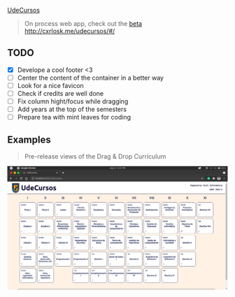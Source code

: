 [UdeCursos](http://cxrlosk.me/udecursos/)
> On process web app, check out the [beta](http://cxrlosk.me/udecursos/)
http://cxrlosk.me/udecursos/#/

## TODO
- [x] Develope a cool footer <3
- [ ] Center the content of the container in a better way
- [ ] Look for a nice favicon
- [ ] Check if credits are well done
- [ ] Fix column hight/focus while dragging
- [ ] Add years at the top of the semesters
- [ ] Prepare tea with mint leaves for coding

## Examples
> Pre-release views of the Drag & Drop Curriculum

![image](assets/Screenshot2021-08-23.png)


<br>
